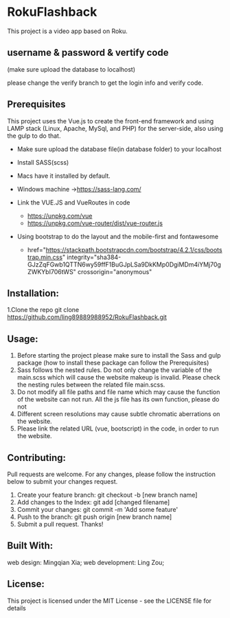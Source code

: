 # RokuFlashback

This project is a video app based on Roku. 

## username & password & vertify code
(make sure upload the database to localhost) 

please change the verify branch to get the login info and verify code.

## Prerequisites
This project uses the Vue.js to create the front-end framework and using LAMP stack (Linux, Apache, MySql, and PHP) for the server-side, also using the gulp to do that.

- Make sure upload the database file(in database folder) to
your localhost


- Install SASS(scss)
 - Macs have it installed by default.
 - Windows machine ->https://sass-lang.com/ 

- Link the VUE.JS and VueRoutes in code
    - https://unpkg.com/vue
    - https://unpkg.com/vue-router/dist/vue-router.js

- Using bootstrap to do the layout and the mobile-first and fontawesome
    - href="https://stackpath.bootstrapcdn.com/bootstrap/4.2.1/css/bootstrap.min.css"
    integrity="sha384-GJzZqFGwb1QTTN6wy59ffF1BuGJpLSa9DkKMp0DgiMDm4iYMj70gZWKYbI706tWS" crossorigin="anonymous"
   

## Installation:

1.Clone the repo
    git clone https://github.com/ling89889988952/RokuFlashback.git

## Usage:

1. Before starting the project please make sure to install the Sass and gulp package (how to install these package can follow the Prerequisites)
2. Sass follows the nested rules. Do not only change the variable of the main.scss which will cause the website makeup is invalid. Please check the nesting rules between the related file main.scss.
3. Do not modify all file paths and file name which may cause the function of the website can not run. All the js file has its own function, please do not
4. Different screen resolutions may cause subtle chromatic aberrations on the website.
5. Please link the related URL (vue, bootscript) in the code, in order to run the website.



## Contributing:

Pull requests are welcome. For any changes, please follow the instruction below to submit your changes request.

1. Create your feature branch: git checkout -b [new branch name]
2. Add changes to the Index: git add [changed filename]
3. Commit your changes: git commit -m 'Add some feature'
4. Push to the branch: git push origin [new branch name]
5. Submit a pull request. Thanks!

## Built With:

web design: Mingqian Xia;
web development: Ling Zou;


## License:

This project is licensed under the MIT License - see the LICENSE file for details






